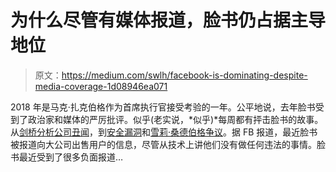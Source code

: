 # 为什么尽管有媒体报道，脸书仍占据主导地位

> 原文：<https://medium.com/swlh/facebook-is-dominating-despite-media-coverage-1d08946ea071>

2018 年是马克·扎克伯格作为首席执行官接受考验的一年。公平地说，去年脸书受到了政治家和媒体的严厉批评。似乎(老实说，*似乎)*每周都有抨击脸书的故事。从[剑桥分析公司丑闻](https://www.nytimes.com/2018/04/04/us/politics/cambridge-analytica-scandal-fallout.html)，到[安全漏洞](https://www.nytimes.com/2018/09/28/technology/facebook-hack-data-breach.html)和[雪莉·桑德伯格争议](https://www.politico.com/story/2018/11/20/mark-zuckerberg-facebook-sheryl-sandberg-1009786)。据 FB 报道，最近脸书被报道向大公司出售用户的信息，尽管从技术上讲他们没有做任何违法的事情。脸书最近受到了很多负面报道…